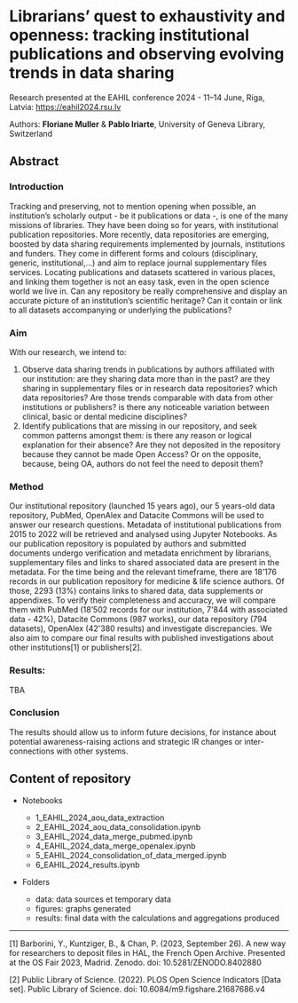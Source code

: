 # Librarians’ quest to exhaustivity and openness: tracking institutional publications and observing evolving trends in data sharing

Research presented at the EAHIL conference 2024 - 11–14 June, Riga, Latvia: https://eahil2024.rsu.lv

Authors: **Floriane Muller** & **Pablo Iriarte**, University of Geneva Library, Switzerland

## Abstract

### Introduction
Tracking and preserving, not to mention opening when possible, an institution’s scholarly output - be it publications or data -, is one of the many missions of libraries. They have been doing so for years, with institutional publication repositories. More recently, data repositories are emerging, boosted by data sharing requirements implemented by journals, institutions and funders. They come in different forms and colours (disciplinary, generic, institutional,…) and aim to replace journal supplementary files services. 
Locating publications and datasets scattered in various places, and linking them together is not an easy task, even in the open science world we live in. Can any repository be really comprehensive and display an accurate picture of an institution’s scientific heritage? Can it contain or link to all datasets accompanying or underlying the publications? 


### Aim
With our research, we intend to: 
 1. Observe data sharing trends in publications by authors affiliated with our institution: are they sharing data more than in the past? are they sharing in supplementary files or in research data repositories? which data repositories? Are those trends comparable with data from other institutions or publishers? is there any noticeable variation between clinical, basic or dental medicine disciplines? 
 2. Identify publications that are missing in our repository, and seek common patterns amongst them: is there any reason or logical explanation for their absence? Are they not deposited in the repository because they cannot be made Open Access? Or on the opposite, because, being OA, authors do not feel the need to deposit them?


### Method
Our institutional repository (launched 15 years ago), our 5 years-old data repository, PubMed, OpenAlex and Datacite Commons will be used to answer our research questions.
Metadata of institutional publications from 2015 to 2022  will be retrieved and analysed using Jupyter Notebooks. As our publication repository is populated by authors and submitted documents undergo verification and metadata enrichment by librarians, supplementary files and links to shared associated data are present in the metadata. For the time being and the relevant timeframe, there are 18’176 records in our publication repository for medicine & life science authors. Of those, 2293 (13%) contains links to shared data, data supplements or appendixes. 
To verify their completeness and accuracy, we will compare them with PubMed (18’502 records for our institution, 7'844 with associated data - 42%), Datacite Commons (987 works), our data repository (794 datasets), OpenAlex (42'380 results) and investigate discrepancies. We also aim to compare our final results with published investigations about other institutions[1] or publishers[2].

### Results:
TBA 

### Conclusion
The results should allow us to inform future decisions, for instance about potential awareness-raising actions and strategic IR changes or inter-connections with other systems.


## Content of repository

 * Notebooks
   * 1_EAHIL_2024_aou_data_extraction
   * 2_EAHIL_2024_aou_data_consolidation.ipynb
   * 3_EAHIL_2024_data_merge_pubmed.ipynb
   * 4_EAHIL_2024_data_merge_openalex.ipynb
   * 5_EAHIL_2024_consolidation_of_data_merged.ipynb
   * 6_EAHIL_2024_results.ipynb
   
 * Folders
   * data: data sources et temporary data
   * figures: graphs generated
   * results: final data with the calculations and aggregations produced

-----------------------------
[1] Barborini, Y., Kuntziger, B., & Chan, P. (2023, September 26). A new way for researchers to deposit files in HAL, the French Open Archive. Presented at the OS Fair 2023, Madrid. Zenodo. doi: 10.5281/ZENODO.8402880

[2] Public Library of Science. (2022). PLOS Open Science Indicators [Data set]. Public Library of Science. doi: 10.6084/m9.figshare.21687686.v4

